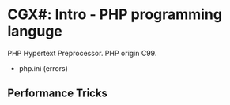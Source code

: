 # CGX#: Intro - PHP programming languge

PHP Hypertext Preprocessor.
PHP origin C99.

 - php.ini (errors)


## Performance Tricks 